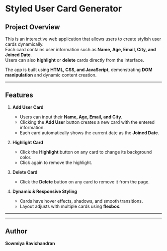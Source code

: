 # Styled User Card Generator

## Project Overview
This is an interactive web application that allows users to create stylish user cards dynamically.  
Each card contains user information such as **Name, Age, Email, City, and Joined Date**.  
Users can also **highlight** or **delete** cards directly from the interface.

The app is built using **HTML, CSS, and JavaScript**, demonstrating **DOM manipulation** and dynamic content creation.

---

## Features

1. **Add User Card**
   - Users can input their **Name, Age, Email, and City**.
   - Clicking the **Add User** button creates a new card with the entered information.
   - Each card automatically shows the current date as the **Joined Date**.

2. **Highlight Card**
   - Click the **Highlight** button on any card to change its background color.
   - Click again to remove the highlight.

3. **Delete Card**
   - Click the **Delete** button on any card to remove it from the page.

4. **Dynamic & Responsive Styling**
   - Cards have hover effects, shadows, and smooth transitions.
   - Layout adjusts with multiple cards using **flexbox**.

---



---

## Author

**Sowmiya Ravichandran**
